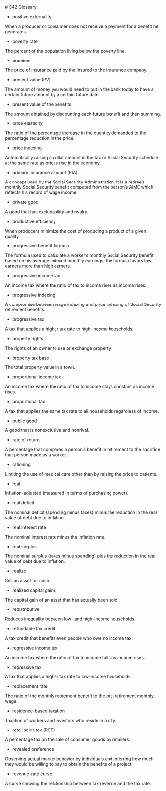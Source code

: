 \# 342 Glossary

* positive externality

When a producer or consumer does not receive a payment for a benefit he generates.

* poverty rate

The percent of the population living below the poverty line.

* premium

The price of insurance paid by the insured to the insurance company.

* present value (PV)

The amount of money you would need to put in the bank today to have a certain future amount by a certain future date.

* present value of the benefits

The amount obtained by discounting each future benefit and then summing.

* price elasticity

The ratio of the percentage increase in the quantity demanded to the percentage reduction in the price.

* price indexing

Automatically raising a dollar amount in the tax or Social Security schedule at the same rate as prices rise in the economy.

* primary insurance amount (PIA)

A concept used by the Social Security Administration. It is a retiree’s monthly Social Security benefit computed from the person’s AIME which reflects his record of wage income.

* private good

A good that has excludability and rivalry.

* productive efficiency

When producers minimize the cost of producing a product of a given quality.

* progressive benefit formula

The formula used to calculate a worker’s monthly Social Security benefit based on his average indexed monthly earnings; the formula favors low earners more than high earners.

* progressive income tax

An income tax where the ratio of tax to income rises as income rises.

* progressive indexing

A compromise between wage indexing and price indexing of Social Security retirement benefits.

* progressive tax

A tax that applies a higher tax rate to high-income households.

* property rights

The rights of an owner to use or exchange property.

* property tax base

The total property value in a town.

* proportional income tax

An income tax where the ratio of tax to income stays constant as income rises.

* proportional tax

A tax that applies the same tax rate to all households regardless of income.

* public good

A good that is nonexclusive and nonrival.

* rate of return

A percentage that compares a person’s benefit in retirement to the sacrifice that person made as a worker.

* rationing

Limiting the use of medical care other than by raising the price to patients.

* real

Inflation-adjusted (measured in terms of purchasing power).

* real deficit

The nominal deficit (spending minus taxes) minus the reduction in the real value of debt due to inflation.

* real interest rate

The nominal interest rate minus the inflation rate.

* real surplus

The nominal surplus (taxes minus spending) plus the reduction in the real value of debt due to inflation.

* realize

Sell an asset for cash.

* realized capital gains

The capital gain of an asset that has actually been sold.

* redistributive

Reduces inequality between low- and high-income households.

* refundable tax credit

A tax credit that benefits even people who owe no income tax.

* regressive income tax

An income tax where the ratio of tax to income falls as income rises.

* regressive tax

A tax that applies a higher tax rate to low-income households.

* replacement rate

The ratio of the monthly retirement benefit to the pre-retirement monthly wage.

* residence-based taxation

Taxation of workers and investors who reside in a city.

* retail sales tax (RST)

A percentage tax on the sale of consumer goods by retailers.

* revealed preference

Observing actual market behavior by individuals and inferring how much they would be willing to pay to obtain the benefits of a project.

* revenue-rate curve

A curve showing the relationship between tax revenue and the tax rate.